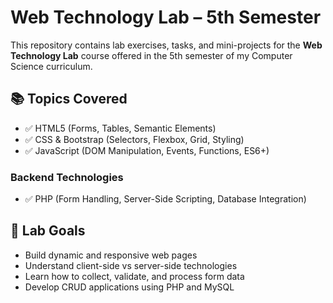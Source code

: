 # Web Technology Lab – 5th Semester

This repository contains lab exercises, tasks, and mini-projects for the **Web Technology Lab** course offered in the 5th semester of my Computer Science curriculum.

## 📚 Topics Covered

- ✅ HTML5 (Forms, Tables, Semantic Elements)
- ✅ CSS & Bootstrap (Selectors, Flexbox, Grid, Styling)
- ✅ JavaScript (DOM Manipulation, Events, Functions, ES6+)

### Backend Technologies
- ✅ PHP (Form Handling, Server-Side Scripting, Database Integration)
  
## 🧪 Lab Goals

- Build dynamic and responsive web pages
- Understand client-side vs server-side technologies
- Learn how to collect, validate, and process form data
- Develop CRUD applications using PHP and MySQL